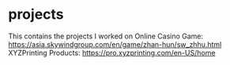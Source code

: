 # projects
This contains the projects I worked on
Online Casino Game: https://asia.skywindgroup.com/en/game/zhan-hun/sw_zhhu.html
XYZPrinting Products: https://pro.xyzprinting.com/en-US/home
